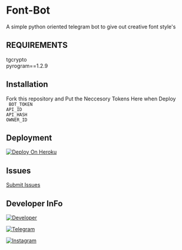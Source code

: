 # Font-Bot

A simple python oriented telegram bot to give out creative font style's

## REQUIREMENTS

tgcrypto<br>
pyrogram==1.2.9

## Installation

Fork this repository and
Put the Neccesory Tokens Here when Deploy<br>
     ` BOT_TOKEN`<br>
      `API_ID`<br>
      `API_HASH`<br>
      `OWNER_ID`

## Deployment

[![Deploy On Heroku](https://github.com/LasithChamik/Font-Bot)](https://heroku.com/deploy?template=https://github.com/riz4d/Font-Bot)

## Issues 

[Submit Issues](https://github.com/riz4d/Font-Bot/issues)

## Developer InFo

[![Developer](https://contributors-img.web.app/image?repo=riz4d/Font-Bot)](https://github.com/riz4d)

[![Telegram](https://img.shields.io/badge/Telegram-grey?style=for-the-badge&logo=telegram)](https://telegram.me/rizad_x96)

[![Instagram](https://img.shields.io/badge/InstaGram-grey?style=for-the-badge&logo=Instagram&logoColor=white)](https://instagram.com/rizad__x96)
